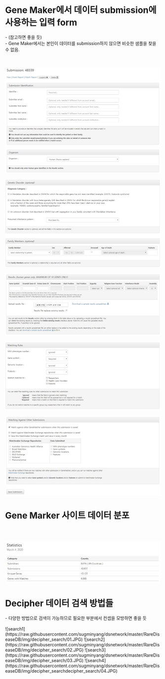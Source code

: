 
<h1>Gene Maker에서 데이터 submission에 사용하는 입력 form</h1>
- (참고하면 좋을 듯)</br>
- Gene Maker에서는 본인이 데이터를 submission하지 않으면 비슷한 샘플을 찾을 수 없음.</br>
</br></br>

![submission1](https://raw.githubusercontent.com/sugminyang/dsnetwork/master/RareDiseaseDB/img/submission/01.JPG)

![submission2](https://raw.githubusercontent.com/sugminyang/dsnetwork/master/RareDiseaseDB/img/submission/02.JPG)

![submission3](https://raw.githubusercontent.com/sugminyang/dsnetwork/master/RareDiseaseDB/img/submission/03.JPG)

![submission4](https://raw.githubusercontent.com/sugminyang/dsnetwork/master/RareDiseaseDB/img/submission/04.JPG)

![submission5](https://raw.githubusercontent.com/sugminyang/dsnetwork/master/RareDiseaseDB/img/submission/05.JPG)


<h1>Gene Marker 사이트 데이터 분포</h1>
</br></br>

![stat1](https://raw.githubusercontent.com/sugminyang/dsnetwork/master/RareDiseaseDB/img/statistics/01.JPG)



<h1>Decipher 데이터 검색 방법들</h1>
- 다양한 방법으로 검색이 가능하므로 필요한 부분에서 컨셉을 모방하면 좋을 듯
</br></br>
![search1](https://raw.githubusercontent.com/sugminyang/dsnetwork/master/RareDiseaseDB/img/decipher_search/01.JPG)
![search2](https://raw.githubusercontent.com/sugminyang/dsnetwork/master/RareDiseaseDB/img/decipher_search/02.JPG)
![search3](https://raw.githubusercontent.com/sugminyang/dsnetwork/master/RareDiseaseDB/img/decipher_search/03.JPG)
![search4](https://raw.githubusercontent.com/sugminyang/dsnetwork/master/RareDiseaseDB/img/decipher_searchdecipher_search/04.JPG)
